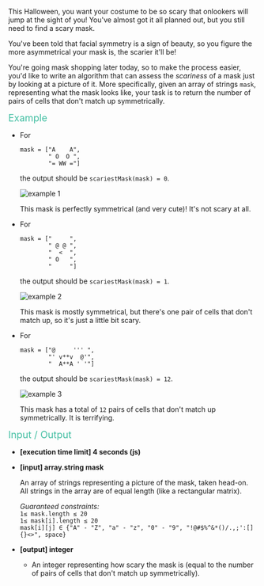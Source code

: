 <div class="markdown"><p>This Halloween, you want your costume to be so scary that onlookers will jump at the sight of you! You've almost got it all planned out, but you still need to find a scary mask.</p>
<p>You've been told that facial symmetry is a sign of beauty, so you figure the more asymmetrical your mask is, the scarier it'll be!</p>
<p>You're going mask shopping later today, so to make the process easier, you'd like to write an algorithm that can assess the <em>scariness</em> of a mask just by looking at a picture of it. More specifically, given an array of strings <code>mask</code>, representing what the mask looks like, your task is to return the number of pairs of cells that don't match up symmetrically.</p>
<p><span style="color:#44BFA3;font-size:1.4em;">Example</span></p>
<ul>
<li>
<p>For</p>
<pre><code>mask = ["A    A",
        " O  O ",
        "= WW ="]
</code></pre>
<p>the output should be <code>scariestMask(mask) = 0</code>.</p>
<p><img src="https://codesignal.s3.amazonaws.com/uploads/1540497449945/scariestMask1.png" alt="example 1"></p>
<p>This mask is perfectly symmetrical (and very cute)! It's not scary at all.</p>
</li>
<li>
<p>For</p>
<pre><code>mask = ["     ",
        " @ @ ",
        "  &lt;  ",
        " O   ",
        "     "]
</code></pre>
<p>the output should be <code>scariestMask(mask) = 1</code>.</p>
<p><img src="https://codesignal.s3.amazonaws.com/uploads/1540497450052/scariestMask2.png" alt="example 2"></p>
<p>This mask is mostly symmetrical, but there's one pair of cells that don't match up, so it's just a little bit scary.</p>
</li>
<li>
<p>For</p>
<pre><code>mask = ["@     ''' ",
        "' v**v  @'",
        "  A**A ' '"]
</code></pre>
<p>the output should be <code>scariestMask(mask) = 12</code>.</p>
<p><img src="https://codesignal.s3.amazonaws.com/uploads/1540497450110/scariestMask3.png" alt="example 3"></p>
<p>This mask has a total of <code>12</code> pairs of cells that don't match up symmetrically. It is terrifying.</p>
</li>
</ul>
<p><span style="color:#44BFA3;font-size:1.4em;">Input / Output</span></p>
<ul>
<li>
<p><strong>[execution time limit] 4 seconds (js)</strong></p>
</li>
<li>
<p><strong>[input] array.string mask</strong></p>
<p>An array of strings representing a picture of the mask, taken head-on. All strings in the array are of equal length (like a rectangular matrix).</p>
<p><em>Guaranteed constraints:</em><br>
<code>1≤ mask.length ≤ 20</code><br>
<code>1≤ mask[i].length ≤ 20</code><br>
<code>mask[i][j] ∈ {"A" - "Z", "a" - "z", "0" - "9", "!@#$%^&amp;*()/.,;':[]{}&lt;&gt;", space}</code></p>
</li>
<li>
<p><strong>[output] integer</strong></p>
<ul>
<li>An integer representing how scary the mask is (equal to the number of pairs of cells that don't match up symmetrically).</li>
</ul>
</li>
</ul>
</div>
